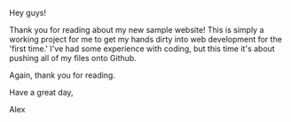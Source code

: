 Hey guys!

Thank you for reading about my new sample website! This is simply a working project for me to get my hands dirty into web development for the 'first time.' I've had some experience with coding, but this time it's about pushing all of my files onto Github.

Again, thank you for reading.

Have a great day,

Alex